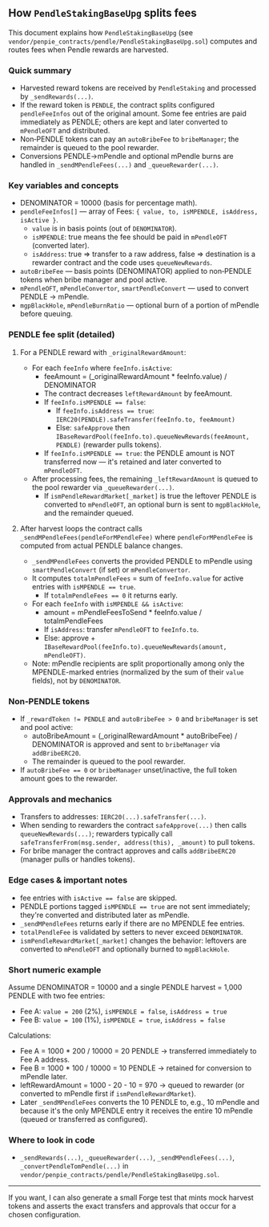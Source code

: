 ## How `PendleStakingBaseUpg` splits fees

This document explains how `PendleStakingBaseUpg` (see `vendor/penpie_contracts/pendle/PendleStakingBaseUpg.sol`) computes and routes fees when Pendle rewards are harvested.

### Quick summary
- Harvested reward tokens are received by `PendleStaking` and processed by `_sendRewards(...)`.
- If the reward token is `PENDLE`, the contract splits configured `pendleFeeInfos` out of the original amount. Some fee entries are paid immediately as PENDLE; others are kept and later converted to `mPendleOFT` and distributed.
- Non‑PENDLE tokens can pay an `autoBribeFee` to `bribeManager`; the remainder is queued to the pool rewarder.
- Conversions PENDLE->mPendle and optional mPendle burns are handled in `_sendMPendleFees(...)` and `_queueRewarder(...)`.

### Key variables and concepts
- DENOMINATOR = 10000 (basis for percentage math).
- `pendleFeeInfos[]` — array of Fees: `{ value, to, isMPENDLE, isAddress, isActive }`.
  - `value` is in basis points (out of `DENOMINATOR`).
  - `isMPENDLE`: true means the fee should be paid in `mPendleOFT` (converted later).
  - `isAddress`: true => transfer to a raw address, false => destination is a rewarder contract and the code uses `queueNewRewards`.
- `autoBribeFee` — basis points (DENOMINATOR) applied to non‑PENDLE tokens when bribe manager and pool active.
- `mPendleOFT`, `mPendleConvertor`, `smartPendleConvert` — used to convert PENDLE -> mPendle.
- `mgpBlackHole`, `mPendleBurnRatio` — optional burn of a portion of mPendle before queuing.

### PENDLE fee split (detailed)
1) For a PENDLE reward with `_originalRewardAmount`:
   - For each `feeInfo` where `feeInfo.isActive`:
     - feeAmount = (_originalRewardAmount * feeInfo.value) / DENOMINATOR
     - The contract decreases `leftRewardAmount` by feeAmount.
     - If `feeInfo.isMPENDLE == false`:
       - If `feeInfo.isAddress == true`: `IERC20(PENDLE).safeTransfer(feeInfo.to, feeAmount)`
       - Else: `safeApprove` then `IBaseRewardPool(feeInfo.to).queueNewRewards(feeAmount, PENDLE)` (rewarder pulls tokens).
     - If `feeInfo.isMPENDLE == true`: the PENDLE amount is NOT transferred now — it's retained and later converted to `mPendleOFT`.
   - After processing fees, the remaining `_leftRewardAmount` is queued to the pool rewarder via `_queueRewarder(...)`.
     - If `ismPendleRewardMarket[_market]` is true the leftover PENDLE is converted to `mPendleOFT`, an optional burn is sent to `mgpBlackHole`, and the remainder queued.

2) After harvest loops the contract calls `_sendMPendleFees(pendleForMPendleFee)` where `pendleForMPendleFee` is computed from actual PENDLE balance changes.
   - `_sendMPendleFees` converts the provided PENDLE to mPendle using `smartPendleConvert` (if set) or `mPendleConvertor`.
   - It computes `totalmPendleFees` = sum of `feeInfo.value` for active entries with `isMPENDLE == true`.
     - If `totalmPendleFees == 0` it returns early.
   - For each `feeInfo` with `isMPENDLE && isActive`:
     - amount = mPendleFeesToSend * feeInfo.value / totalmPendleFees
     - If `isAddress`: transfer `mPendleOFT` to `feeInfo.to`.
     - Else: approve + `IBaseRewardPool(feeInfo.to).queueNewRewards(amount, mPendleOFT)`.
   - Note: mPendle recipients are split proportionally among only the MPENDLE-marked entries (normalized by the sum of their `value` fields), not by `DENOMINATOR`.

### Non‑PENDLE tokens
- If `_rewardToken != PENDLE` and `autoBribeFee > 0` and `bribeManager` is set and pool active:
  - autoBribeAmount = (_originalRewardAmount * autoBribeFee) / DENOMINATOR is approved and sent to `bribeManager` via `addBribeERC20`.
  - The remainder is queued to the pool rewarder.
- If `autoBribeFee == 0` or `bribeManager` unset/inactive, the full token amount goes to the rewarder.

### Approvals and mechanics
- Transfers to addresses: `IERC20(...).safeTransfer(...)`.
- When sending to rewarders the contract `safeApprove(...)` then calls `queueNewRewards(...)`; rewarders typically call `safeTransferFrom(msg.sender, address(this), _amount)` to pull tokens.
- For bribe manager the contract approves and calls `addBribeERC20` (manager pulls or handles tokens).

### Edge cases & important notes
- fee entries with `isActive == false` are skipped.
- PENDLE portions tagged `isMPENDLE == true` are not sent immediately; they're converted and distributed later as mPendle.
- `_sendMPendleFees` returns early if there are no MPENDLE fee entries.
- `totalPendleFee` is validated by setters to never exceed `DENOMINATOR`.
- `ismPendleRewardMarket[_market]` changes the behavior: leftovers are converted to `mPendleOFT` and optionally burned to `mgpBlackHole`.

### Short numeric example
Assume DENOMINATOR = 10000 and a single PENDLE harvest = 1,000 PENDLE with two fee entries:
- Fee A: `value = 200` (2%), `isMPENDLE = false`, `isAddress = true`
- Fee B: `value = 100` (1%), `isMPENDLE = true`, `isAddress = false`

Calculations:
- Fee A = 1000 * 200 / 10000 = 20 PENDLE → transferred immediately to Fee A address.
- Fee B = 1000 * 100 / 10000 = 10 PENDLE → retained for conversion to mPendle later.
- leftRewardAmount = 1000 - 20 - 10 = 970 → queued to rewarder (or converted to mPendle first if `ismPendleRewardMarket`).
- Later `_sendMPendleFees` converts the 10 PENDLE to, e.g., 10 mPendle and because it's the only MPENDLE entry it receives the entire 10 mPendle (queued or transferred as configured).

### Where to look in code
- `_sendRewards(...)`, `_queueRewarder(...)`, `_sendMPendleFees(...)`, `_convertPendleTomPendle(...)` in `vendor/penpie_contracts/pendle/PendleStakingBaseUpg.sol`.

---

If you want, I can also generate a small Forge test that mints mock harvest tokens and asserts the exact transfers and approvals that occur for a chosen configuration.
